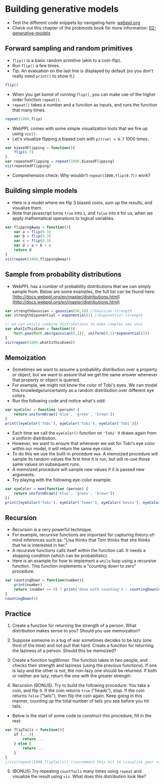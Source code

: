 # Building generative models

- Test the different code snippets by navigating here: [webppl.org](http://webppl.org)
- Check out this chapter of the probmods book for more information: [02-generative-models](https://probmods.org/chapters/02-generative-models.html)

## Forward sampling and random primitives

- `flip()` is a basic random primitive (akin to a coin-flip).
- Run `flip()` a few times.
- Tip: An evaluation on the last line is displayed by default (so you don't really need `print()` to show it.)

```javascript
flip()
```

- When you get bored of running `flip()`, you can make use of the higher order function `repeat()`.
- `repeat()` takes a number and a function as inputs, and runs the function that many times.

```javascript
repeat(1000,flip)
```

- WebPPL comes with some simple visualization tools that we fire up using `viz()`.
- Let's visualize flipping a biased coin with `p(true) = 0.7` 1000 times.

```javascript
var biasedFlipping = function(){
	flip(0.7)
}
var repeatedFlipping = repeat(1000,biasedFlipping)
viz(repeatedFlipping)
```

- Comprehension check: Why wouldn't `repeat(1000,flip(0.7))` work?

## Building simple models

- Here is a model where we flip 3 biased coins, sum up the results, and visualize them.
- Note that javascript turns `true` into `1`, and `false` into `0` for us, when we apply mathematical operations to logical variables.

```javascript
var flippingAway = function(){
	var a = flip(0.3)
	var b = flip(0.3)
	var c = flip(0.3)
	var d = a + b + c
	return d
}
viz(repeat(1000,flippingAway))
```

## Sample from probability distributions

- WebPPL has a number of probability distributions that we can simply sample from. Below are some examples, the full list can be found here: [http://docs.webppl.org/en/master/distributions.html](http://docs.webppl.org/en/master/distributions.html)

```javascript
var strengthGaussian = gaussian(50,10) //Gaussian strength
var strengthExponential = exponential(1) //Exponential strength

// we can easily combine distributions to make complex new ones
var whatIsThisEven = function(){
	Math.pow(Math.abs(gaussian(0,1)), uniform(0,1)*exponential(1))
}
viz(repeat(1000,whatIsThisEven))
```

## Memoization

- Sometimes we want to assume a probability distribution over a property or object, but we want to assure that we get the same answer whenever that property or object is queried. 
- For example, we might not know the color of Tobi's eyes. We can model this knowledge/uncertainty as a random distribution over different eye colors. 
- Run the following code and notice what's odd: 

```javascript
var eyeColor = function (person) {
	return uniformDraw(['blue', 'green', 'brown'])
}
print([eyeColor('Tobi'), eyeColor('Tobi'), eyeColor('Tobi')])
```

- Each time we call the `eyeColor()` function on `'Tobi'` it draws again from a uniform distribution. 
- However, we want to ensure that whenever we ask for Tobi's eye color within our model, it will return the same eye color.
- To do this we use the built-in procedure `mem`. A memoized procedure will sample its random values the first time it is run, but will re-use those same values on subsequent runs. 
- A memoized procedure will sample new values if it is passed new arguments. 
- Try playing with the following eye-color example:

```javascript
var eyeColor = mem(function (person) {
	return uniformDraw(['blue', 'green', 'brown'])
})
print([eyeColor('Tobi'), eyeColor('Tomer'), eyeColor('Kevin'), eyeColor('Kevin'), eyeColor('Kevin')])
```

## Recursion

- Recursion is a very powerful technique. 
- For example, recursive functions are important for capturing theory-of-mind inferences such as: "Lisa thinks that Tom thinks that she thinks that he is interested in her."
- A recursive functions calls itself within the function call. It needs a stopping condition (which can be probabilistic). 
- Here is an example for how to implement a `while` loop using a recursive function. This function implements a "counting down to zero" procedure. 

```javascript
var countingDown = function(number){
	print(number)
	return (number == 0) ? print('done with counting') : countingDown(number-1)
}
countingDown(4)
```

## Practice

1. Create a function for returning the strength of a person. What distribution makes sense to you? Should you use memoization?

<!--
- SOLUTION:

A Gaussian seems like a reasonable distribution -- this assumes that there is some average strength in the population and deviations follow a bell curve.

You SHOULD use memoization here -- Tobi's strength might change if he starts / stops working out, but it won't change in the time between two function calls

 ```javascript
var strength = mem(function (person) {return gaussian(50, 10)})

print("Tobi's strength: " + strength('tobi'))
print("Tobi's strength: " + strength('tobi'))
print("Tomer's strength: " + strength('tomer'))
```-->

2. Suppose someone in a tug of war sometimes decides to be lazy (one third of the time) and not pull that hard. Create a function for returning the laziness of a person. Should this be memoized?

<!--
- SOLUTION:

You should NOT use memoization here -- Tobi might work hard at one point but be lazy later. Memoization would force him to always be lazy or working hard

 ```javascript
var lazy = function(person) {return flip(1/3) }

print("Is Tobi lazy? " + strength('tobi'))
print("Is Tobi lazy again? " + strength('tobi'))
print("Is Tobi lazy still? " + strength('tobi'))
print("Is Tobi lazy now? " + strength('tobi'))
```-->


3. Create a function tugWinner. The function takes in two people, and checks their strength and laziness (using the previous functions). If one is lazy and the other is not, the non-lazy one should be returned. If both or neither are lazy, return the one with the greater strength.

<!--
- SOLUTION:

 ```javascript
var tugWinner = function(person1, person2) {
	var str1 = strength(person1)
	var isLazy1 = lazy(person1)
	var str2 = strength(person2)
	var isLazy2 = lazy(person2)

	if (isLazy1 & !isLazy2) { // person1 is lazy, person2 is not
		return person2
	} else if (!isLazy1 & isLazy2) { // person2 is lazy, person1 is not
		return person1
	} else { // Both or neither are lazy
		return str1 > str2 ? person1 : person2
	}
}
print("The winner between Tobi and Tomer is: " + tugWinner('tobi', 'tomer'))
print("The winner between Tobi and Kevin is: " + tugWinner('tobi', 'kevin'))
print("The winner between Kevin and Tomer is: " + tugWinner('kevin', 'tomer'))

print ("Tobi's strength is: " + strength('tobi'))
print ("Tomer's strength is: " + strength('tomer'))
print ("Kevin's strength is: " + strength('kevin'))
```

Note that we don't have to worry about equal strengths here -- because these numbers are pulled from a continuous distribution, they will never be exactly equal
-->

4. Recursion (BONUS). Try to build the following procedure: You take a coin, and flip it. If the coin returns `true` ("heads"), stop. If the coin returns `false` ("tails"), then flip the coin again. Keep going in this manner, counting up the total number of tails you see before you hit tails.

- Below is the start of some code to construct this procedure, fill in the rest:

```javascript
var flipTails = function(){
	if (...){
		return ...
	} else {
		return ...
	}
}
//viz(repeat(1000,flipTails)) //uncomment this bit to visualize your results once you've updated the function
```

<!--
- SOLUTION:

 ```javascript
var flipTails = function(){
	if (flip()){
	return 0
	}
	else
	{
		return 1+flipTails()
	}
}
viz(repeat(1000,flipTails))
```-->


5. (BONUS) Try repeating `countTails` many times using `repeat` and visualize the result using `viz`. What does this distribution look like?

<!--
- SOLUTION:

 ```javascript
viz(repeat(1000, countTails))
```
... hey... that looks like an exponential distribution...

-->
